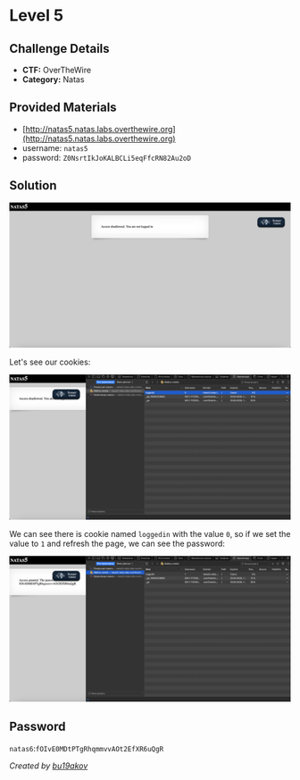 # Level 5

## Challenge Details 

- **CTF:** OverTheWire
- **Category:** Natas

## Provided Materials

- [http://natas5.natas.labs.overthewire.org](http://natas5.natas.labs.overthewire.org)
- username: `natas5`
- password: `Z0NsrtIkJoKALBCLi5eqFfcRN82Au2oD`

## Solution

![start](./start.jpg)

Let's see our cookies:

![cookie](./cookie.jpg)

We can see there is cookie named `loggedin` with the value `0`, so if we set the value to `1` and refresh the page, we can see the password:

![pass](./pass.jpg)


## Password

`natas6`:`fOIvE0MDtPTgRhqmmvvAOt2EfXR6uQgR `

*Created by [bu19akov](https://github.com/bu19akov)*